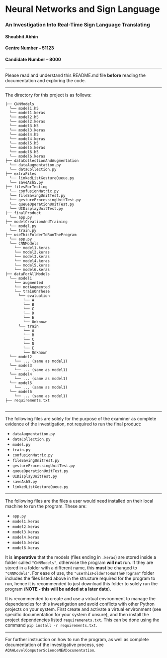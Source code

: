 # Neural Networks and Sign Language
### An Investigation Into Real-Time Sign Language Translating

#### Shoubhit Abhin
#### Centre Number – 51123
#### Candidate Number – 8000

---

Please read and understand this README.md file **before** reading the documentation and exploring the code.

---

The directory for this project is as follows:
```
├── CNNModels
  └── model1.h5
  └── model1.keras
  └── model2.h5
  └── model2.keras
  └── model3.h5
  └── model3.keras
  └── model4.h5
  └── model4.keras
  └── model5.h5
  └── model5.keras
  └── model6.h5
  └── model6.keras
├── dataCollectionAndAugmentation
  └── dataAugmentation.py
  └── dataCollection.py
├── extraFiles
  └── linkedListGestureQueue.py
  └── saveAsh5.py
├── filesForTesting
  └── confusionMatrix.py
  └── fileSavingUnitTest.py
  └── gestureProcessingUnitTest.py
  └── queueOperationUnitTest.py
  └── UIDisplayUnitTest.py
├── finalProduct
  └── app.py
├── modelCreationAndTraining
  └── model.py
  └── train.py
├── useThisFolderToRunTheProgram 
  └── app.py
  └── CNNModels
    └── model1.keras
    └── model2.keras
    └── model3.keras
    └── model4.keras
    └── model5.keras
    └── model6.keras
├── dataForAllModels
  └── model1
    └── augmented
    └── notAugmented
    └── trainOnThese
      └── evaluation
        └── A
        └── B
        └── C
        └── D
        └── E
        └── Unknown
      └── train
        └── A
        └── B
        └── C
        └── D
        └── E
        └── Unknown
  └── model2
    └── ... (same as model1)
  └── model3
    └── ... (same as model1)
  └── model4
    └── ... (same as model1)
  └── model5
    └── ... (same as model1)
  └── model6
    └── ... (same as model1)
├── requirements.txt
  
```

---

The following files are solely for the purpose of the examiner as complete evidence of the investigation, not required to run the final product:
* ```dataAugmentation.py```
* ```dataCollection.py```
* ```model.py```
* ```train.py```
* ```confusionMatrix.py```
* ```fileSavingUnitTest.py```
* ```gestureProcessingUnitTest.py```
* ```queueOperationUnitTest.py```
* ```UIDisplayUnitTest.py```
* ```saveAsh5.py```
* ```linkedListGestureQueue.py```

---

The following files are the files a user would need installed on their local machine to run the program. These are:
* ```app.py```
* ```model1.keras```
* ```model2.keras```
* ```model3.keras```
* ```model4.keras```
* ```model5.keras```
* ```model6.keras```

It is **imperative** that the models (files ending in ```.keras```) are stored inside a folder called ```"CNNModels"```, otherwise the program **will not** run. If they are stored in a folder with a different name, this **must** be changed to ```"CNNModels"```. For ease of use, the ```"useThisFolderToRunTheProgram"``` folder includes the files listed above in the structure required for the program to run, hence it is recommended to just download this folder to solely run the program (**NOTE - this will be added at a later date**).

It is recommended to create and use a virtual environment to manage the dependencies for this investigation and avoid conflicts with other Python projects on your system. First create and activate a virtual environment (see specific documentation for your system if unsure), and then install the project dependencies listed ```requiremenets.txt```. This can be done using the command ```pip install -r requirements.txt```.

---

For further instruction on how to run the program, as well as complete documentation of the investigative process, see ```AQAALevelComputerScienceNEADocumentation```.



